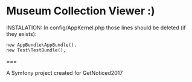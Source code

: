 Museum Collection Viewer :)
===

INSTALATION:
In config/AppKernel.php those lines should be deleted (if they exists):

    new AppBundle\AppBundle(),
    new Test\TestBundle(),
===

A Symfony project created for GetNoticed2017

